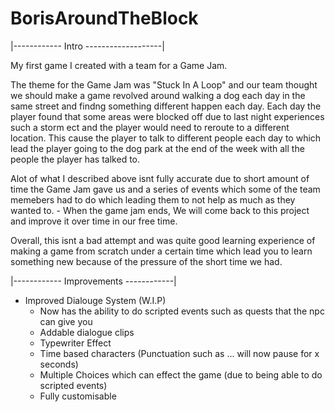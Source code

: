 # BorisAroundTheBlock
|------------ Intro -------------------|

 My first game I created with a team for a Game Jam.

The theme for the Game Jam was "Stuck In A Loop" and our team thought we should make a game revolved around walking a dog each day in the same street and findng something different happen each day. Each day the player found that some areas were blocked off due to last night experiences such a storm ect and the player would need to reroute to a different location. This cause the player to talk to different people each day to which lead the player going to the dog park at the end of the week with all the people the player has talked to.

Alot of what I described above isnt fully accurate due to short amount of time the Game Jam gave us and a series of events which some of the team memebers had to do which leading them to not help as much as they wanted to. - When the game jam ends, We will come back to this project and improve it over time in our free time.

Overall, this isnt a bad attempt and was quite good learning experience of making a game from scratch under a certain time which lead you to learn something new because of the pressure of the short time we had.

|------------ Improvements ------------|

- Improved Dialouge System (W.I.P)
    - Now has the ability to do scripted events such as quests that the npc can give you
    - Addable dialogue clips
    - Typewriter Effect
    - Time based characters (Punctuation such as ... will now pause for x seconds)
    - Multiple Choices which can effect the game (due to being able to do scripted events)
    - Fully customisable 
